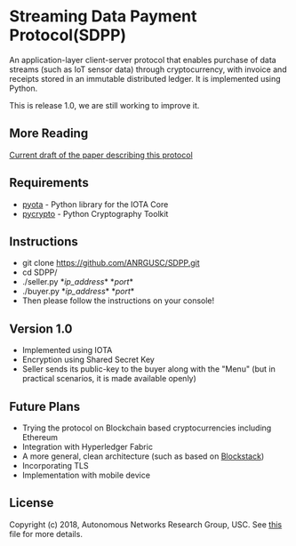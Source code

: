 # Streaming Data Payment Protocol(SDPP)

An application-layer client-server protocol that enables purchase of data streams (such as IoT sensor data) through cryptocurrency, with invoice and receipts stored in an immutable distributed ledger. It is implemented using Python.

This is release 1.0, we are still working to improve it. 

## More Reading
[Current draft of the paper describing this protocol](https://github.com/ANRGUSC/SDPP/blob/master/documents/streaming-data-payment-protocol.pdf)

## Requirements
- [pyota](https://pyota.readthedocs.io/en/latest/) - Python library for the IOTA Core 
- [pycrypto](https://www.dlitz.net/software/pycrypto/) - Python Cryptography Toolkit

## Instructions
- git clone https://github.com/ANRGUSC/SDPP.git
- cd SDPP/
- ./seller.py \**ip_address*\*  \**port*\*
- ./buyer.py \**ip_address*\*  \**port*\*
- Then please follow the instructions on your console!

## Version 1.0
- Implemented using IOTA
- Encryption using Shared Secret Key
- Seller sends its public-key to the buyer along with the "Menu" (but in practical scenarios, it is made available openly)

## Future Plans
- Trying the protocol on Blockchain based cryptocurrencies including Ethereum
- Integration with Hyperledger Fabric
- A more general, clean architecture (such as based on [Blockstack](https://blockstack.org/)) 
- Incorporating TLS
- Implementation with mobile device

## License
Copyright (c) 2018, Autonomous Networks Research Group, USC. See [this](https://github.com/ANRGUSC/SDPP/blob/master/LICENSE.txt) file for more details.
